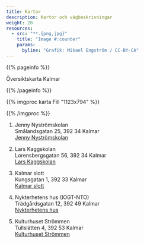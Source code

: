 ```yaml
---
title: Kartor
description: Kartor och vägbeskrivningar
weight: 20
resources:
  - src: "**.{png,jpg}"
    title: "Image #:counter"
    params:
      byline: "Grafik: Mikael Engström / CC-BY-CA"
---
```


{{% pageinfo %}}

Översiktskarta Kalmar

{{% /pageinfo %}}

{{% imgproc karta Fill "1123x794" %}}

{{% /imgproc %}}

1. Jenny Nyströmskolan  
Smålandsgatan 25, 392 34 Kalmar  
[Jenny Nyströmskolan](https://maps.app.goo.gl/epAUGYb4mnmojXKy7)

2. Lars Kaggskolan  
Lorensbergsgatan 56, 392 34 Kalmar  
[Lars Kaggskolan](https://maps.app.goo.gl/hT2jUi2nqpqxWGt58)

3. Kalmar slott  
Kungsgatan 1, 392 33 Kalmar  
[Kalmar slott](https://maps.app.goo.gl/a1hNxaqhd48aRBXu6)

4. Nykterhetens hus (IOGT-NTO)  
Trädgårdsgatan 12, 392 49 Kalmar  
[Nykterhetens hus](https://maps.app.goo.gl/xo17vfZ6xmsgrMTg8)

5. Kulturhuset Strömmen  
Tullslätten 4, 392 53 Kalmar  
[Kulturhuset Strömmen](https://maps.app.goo.gl/o1BwaKH8cxQfQipL8)
